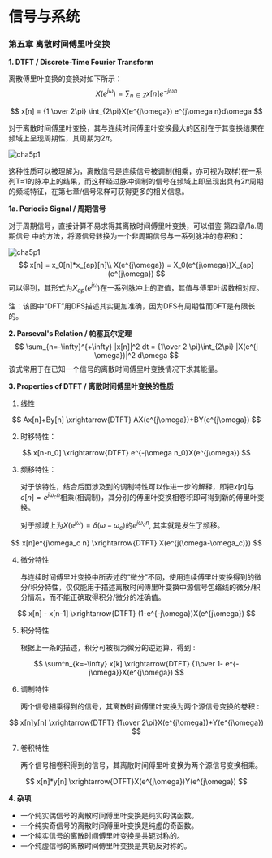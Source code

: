 # 信号与系统

### 第五章 离散时间傅里叶变换

**1. DTFT / Discrete-Time Fourier Transform**

离散傅里叶变换的变换对如下所示：
$$
X(e^{j\omega}) = \sum_{n \in Z}x[n]e^{-j\omega n}
$$

$$
x[n] = {1 \over 2\pi} \int_{2\pi}X(e^{j\omega}) e^{j\omega n}d\omega
$$

对于离散时间傅里叶变换，其与连续时间傅里叶变换最大的区别在于其变换结果在频域上呈现周期性，其周期为$2\pi$。

![cha5p1](res/cha5p1.png)

这种性质可以被理解为，离散信号是连续信号被调制(相乘，亦可视为取样)在一系列T=1的脉冲上的结果，而这样经过脉冲调制的信号在频域上即呈现出具有$2\pi$周期的频域特征，在第七章/信号采样可获得更多的相关信息。

  

**1a. Periodic Signal / 周期信号**

对于周期信号，直接计算不易求得其离散时间傅里叶变换，可以借鉴 第四章/1a.周期信号 中的方法，将源信号转换为一个非周期信号与一系列脉冲的卷积和：

![cha5p1](res/cha5p2.png)
$$
x[n] = x_0[n]*x_{ap}[n]\\
X(e^{j\omega}) = X_0(e^{j\omega})X_{ap}(e^{j\omega})
$$
可以得到，其形式为$X_{ap}(e^{j\omega})$在一系列脉冲上的取值，其值与傅里叶级数相对应。

注：该图中“DFT”用DFS描述其实更加准确，因为DFS有周期性而DFT是有限长的。

  

**2. Parseval's Relation / 帕塞瓦尔定理**
$$
\sum_{n=-\infty}^{+\infty} |x[n]|^2 dt = {1\over 2 \pi}\int_{2\pi} |X(e^{j \omega})|^2 d\omega
$$
该式常用于在已知一个信号的离散时间傅里叶变换情况下求其能量。

  

**3. Properties of DTFT / 离散时间傅里叶变换的性质**

1. 线性

$$
Ax[n]+By[n] \xrightarrow{DTFT} AX(e^{j\omega})+BY(e^{j\omega})
$$



2. 时移特性：

$$
x[n-n_0] \xrightarrow{DTFT} e^{-j\omega n_0}X(e^{j\omega})
$$

3. 频移特性：

   对于该特性，结合后面涉及到的调制特性可以作进一步的解释，即把$x[n]$与$c[n] = e^{j\omega_c n}$相乘(相调制)，其分别的傅里叶变换相卷积即可得到新的傅里叶变换。

   对于频域上为$X(e^{j\omega}) =\delta(\omega - \omega_c)$的$e^{j\omega_ cn}$, 其实就是发生了频移。

$$
x[n]e^{j\omega_c n} \xrightarrow{DTFT} X(e^{j(\omega-\omega_c)})
$$

4. 微分特性

   与连续时间傅里叶变换中所表述的“微分”不同，使用连续傅里叶变换得到的微分/积分特性，仅仅能用于描述离散时间傅里叶变换中源信号包络线的微分/积分情况，而不能正确取得积分/微分的准确值。

$$
   x[n] - x[n-1] \xrightarrow{DTFT} (1-e^{-j\omega})X(e^{j\omega})
$$

5. 积分特性

   根据上一条的描述，积分可被视为微分的逆运算，得到 :

$$
\sum^n_{k=-\infty} x[k] \xrightarrow{DTFT} {1\over 1- e^{-j\omega}}X(e^{j\omega})
$$

6. 调制特性

   两个信号相乘得到的信号，其离散时间傅里叶变换为两个源信号变换的卷积 :

$$
x[n]y[n] \xrightarrow{DTFT} {1\over 2\pi}X(e^{j\omega})*Y(e^{j\omega})
$$

7. 卷积特性

   两个信号相卷积得到的信号，其离散时间傅里叶变换为两个源信号变换相乘。

$$
x[n]*y[n] \xrightarrow{DTFT}X(e^{j\omega})Y(e^{j\omega})
$$

  

**4. 杂项**

- 一个纯实偶信号的离散时间傅里叶变换是纯实的偶函数。
- 一个纯实奇信号的离散时间傅里叶变换是纯虚的奇函数。
- 一个纯实信号的离散时间傅里叶变换是共轭对称的。
- 一个纯虚信号的离散时间傅里叶变换是共轭反对称的。



